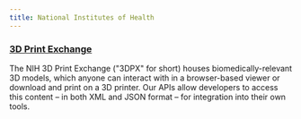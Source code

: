 ```yaml
---
title: National Institutes of Health
---
```


### [3D Print Exchange](https://niaid.github.io/3dpx_api/)
The NIH 3D Print Exchange ("3DPX" for short) houses biomedically-relevant 3D models, which anyone can interact with in a browser-based viewer or download and print on a 3D printer. Our APIs allow developers to access this content – in both XML and JSON format – for integration into their own tools. 
